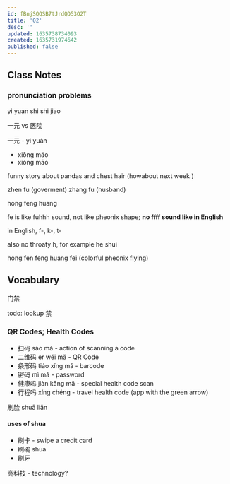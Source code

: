 ```yaml
---
id: fBnjSQQSB7tJrdQD53O2T
title: '02'
desc: ''
updated: 1635738734093
created: 1635731974642
published: false
---
```


## Class Notes

### pronunciation problems
yi yuan shi shi jiao

一元 vs 医院 

一元 - yì yuán

- xiōng máo 
- xióng māo

funny story about pandas and chest hair (howabout next week )

zhen fu (goverment)
zhang fu (husband)

hong feng huang

fe is like fuhhh sound, not like pheonix shape; **no ffff sound like in English**

in English, f-, k-, t-

also no throaty h, for example he shui 


hong fen feng huang fei (colorful pheonix flying)


## Vocabulary

门禁

todo: lookup 禁

### QR Codes; Health Codes

- 扫码 sǎo mǎ - action of scanning a code
- 二维码 er wéi mǎ - QR Code
- 条形码 tiáo xíng mǎ - barcode
- 密码 mì mǎ - password
- 健康吗 jiàn kāng mǎ - special health code scan
- 行程吗 xíng chéng - travel health code (app with the green arrow)


刷脸 shuā liǎn 

#### uses of shua

- 刷卡 - swipe a credit card 
- 刷碗 shuā 
- 刷牙

高科技 - technology?

